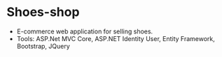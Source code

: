 # Shoes-shop
- E-commerce web application for selling shoes. 
- Tools: ASP.Net MVC Core, ASP.NET Identity User, Entity Framework, Bootstrap, JQuery
